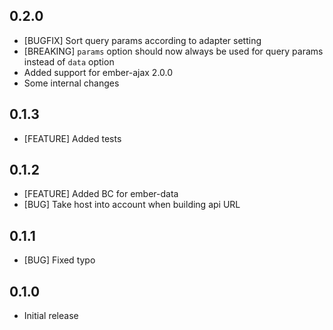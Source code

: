 ## 0.2.0

- [BUGFIX] Sort query params according to adapter setting
- [BREAKING] `params` option should now always be used for query params instead of `data` option
- Added support for ember-ajax 2.0.0
- Some internal changes

## 0.1.3

- [FEATURE] Added tests

## 0.1.2

- [FEATURE] Added BC for ember-data
- [BUG] Take host into account when building api URL

## 0.1.1

- [BUG] Fixed typo

## 0.1.0

- Initial release
